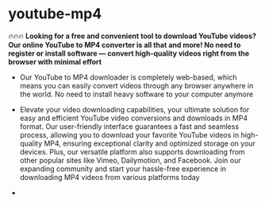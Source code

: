 # youtube-mp4

🔥🔥🔥 **Looking for a free and convenient tool to download YouTube videos? Our online YouTube to MP4 converter is all that and more! No need to register or install software — convert high-quality videos right from the browser with minimal effort**

+  Our YouTube to MP4 downloader is completely web-based, which means you can easily convert videos through any browser anywhere in the world. No need to install heavy software to your computer anymore

+  Elevate your video downloading capabilities, your ultimate solution for easy and efficient YouTube video conversions and downloads in MP4 format. Our user-friendly interface guarantees a fast and seamless process, allowing you to download your favorite YouTube videos in high-quality MP4, ensuring exceptional clarity and optimized storage on your devices. Plus, our versatile platform also supports downloading from other popular sites like Vimeo, Dailymotion, and Facebook. Join our expanding community and start your hassle-free experience in downloading MP4 videos from various platforms today

+  
